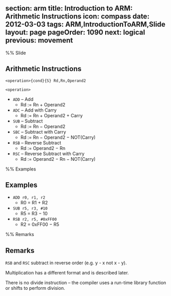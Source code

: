 section: arm
title: Introduction to ARM: Arithmetic Instructions
icon: compass
date: 2012-03-03
tags: ARM,IntroductionToARM,Slide
layout: page
pageOrder: 1090
next: logical
previous: movement
----

%% Slide

## Arithmetic Instructions

<div class="format"><code>&lt;operation&gt;{cond}{S} Rd,Rn,Operand2</code></div>

`<operation>`

* `ADD` – Add
  * Rd := Rn + Operand2
* `ADC` – Add with Carry
  * Rd := Rn + Operand2 + Carry
* `SUB` – Subtract
  * Rd := Rn − Operand2
* `SBC` – Subtract with Carry
  * Rd := Rn − Operand2 − NOT(Carry)
* `RSB` – Reverse Subtract
  * Rd := Operand2 − Rn
* `RSC` – Reverse Subtract with Carry
  * Rd := Operand2 − Rn − NOT(Carry)

%% Examples

## Examples

* `ADD r0, r1, r2`
  * R0 = R1 + R2
* `SUB r5, r3, #10`
  * R5 = R3 − 10
* `RSB r2, r5, #0xFF00`
  * R2 = 0xFF00 − R5

%% Remarks

## Remarks

`RSB` and `RSC` subtract in reverse order (e.g. y - x not x - y).

Multiplication has a different format and is described later.

There is no divide instruction – the compiler uses a run-time library function or shifts to perform division.
